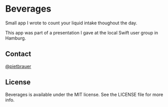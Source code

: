# Beverages

Small app I wrote to count your liquid intake thoughout the day.

This app was part of a presentation I gave at the local Swift user group in Hamburg.

## Contact

[@pietbrauer](https://twitter.com/pietbrauer)

## License

Beverages is available under the MIT license. See the LICENSE file for more info.

